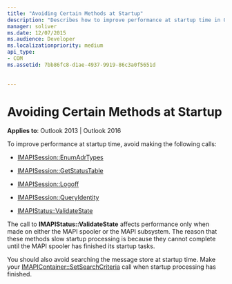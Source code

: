 ```yaml
---
title: "Avoiding Certain Methods at Startup"
description: "Describes how to improve performance at startup time in Outlook by avoiding certain methods."
manager: soliver
ms.date: 12/07/2015
ms.audience: Developer
ms.localizationpriority: medium
api_type:
- COM
ms.assetid: 7bb86fc8-d1ae-4937-9919-86c3a0f5651d
 
 
---
```


# Avoiding Certain Methods at Startup

 
  
**Applies to**: Outlook 2013 | Outlook 2016 
  
To improve performance at startup time, avoid making the following calls:
  
- [IMAPISession::EnumAdrTypes](imapisession-enumadrtypes.md)
    
- [IMAPISession::GetStatusTable](imapisession-getstatustable.md)
    
- [IMAPISession::Logoff](imapisession-logoff.md)
    
- [IMAPISession::QueryIdentity](imapisession-queryidentity.md)
    
- [IMAPIStatus::ValidateState](imapistatus-validatestate.md)
    
The call to **IMAPIStatus::ValidateState** affects performance only when made on either the MAPI spooler or the MAPI subsystem. The reason that these methods slow startup processing is because they cannot complete until the MAPI spooler has finished its startup tasks. 
  
You should also avoid searching the message store at startup time. Make your [IMAPIContainer::SetSearchCriteria](imapicontainer-setsearchcriteria.md) call when startup processing has finished. 
  

